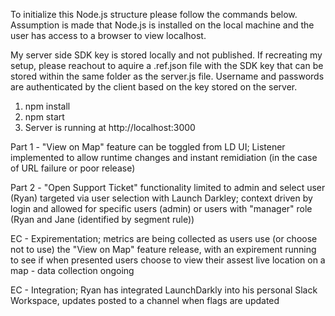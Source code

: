 To initialize this Node.js structure please follow the commands below. Assumption is made that Node.js is installed on the local machine and the user has access to a browser to view localhost. 

My server side SDK key is stored locally and not published. If recreating my setup, please reachout to aquire a .ref.json file with the SDK key that can be stored within the same folder as the server.js file. Username and passwords are authenticated by the client based on the key stored on the server. 

1. npm install
2. npm start
3. Server is running at http://localhost:3000

Part 1 - "View on Map" feature can be toggled from LD UI; Listener implemented to allow runtime changes and instant remidiation (in the case of URL failure or poor release)

Part 2 - "Open Support Ticket" functionality limited to admin and select user (Ryan) targeted via user selection with Launch Darkley; context driven by login and allowed for specific users (admin) or users with "manager" role (Ryan and Jane (identified by segment rule))

EC - Expirementation; metrics are being collected as users use (or choose not to use) the "View on Map" feature release, with an expirement running to see if when presented users choose to view their assest live location on a map  - data collection ongoing

EC - Integration; Ryan has integrated LaunchDarkly into his personal Slack Workspace, updates posted to a channel when flags are updated
